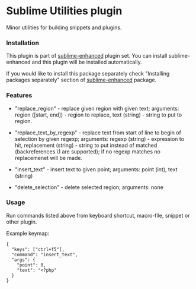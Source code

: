# Sublime Utilities plugin

Minor utilities for building snippets and plugins.


### Installation

This plugin is part of [sublime-enhanced](http://github.com/shagabutdinov/sublime-enhanced)
plugin set. You can install sublime-enhanced and this plugin will be installed
automatically.

If you would like to install this package separately check "Installing packages
separately" section of [sublime-enhanced](http://github.com/shagabutdinov/sublime-enhanced)
package.


### Features

  - "replace_region" - replace given region with given text; arguments: region
    ([start, end]) - region to replace, text (string) - string to put to region.

  - "replace_text_by_regexp" - replace text from start of line to begin of
    selection by given regexp; arguments: regexp (string) - expression to hit,
    replacement (string) - string to put instead of matched (backreferences \\1
    are supported); if no regexp matches no replacemenet will be made.

  - "insert_text" - insert text to given point; arguments: point (int), text
    (string)

  - "delete_selection" - delete selected region; arguments: none


### Usage

Run commands listed above from keyboard shortcut, macro-file, snippet or other
plugin.

Example keymap:

  ```
  {
    "keys": ["ctrl+f5"],
    "command": "insert_text",
    "args": {
      "point": 0,
      "text": "<?php"
    }
  }
  ```